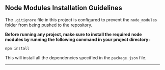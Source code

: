 
## Node Modules Installation Guidelines

The `.gitignore` file in this project is configured to prevent the `node_modules` folder from being pushed to the repository.

**Before running any project, make sure to install the required node modules by running the following command in your project directory:**

```bash
npm install
```

This will install all the dependencies specified in the `package.json` file.

---